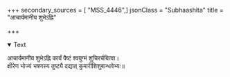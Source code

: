 +++
secondary_sources = [ "MSS_4446",]
jsonClass = "Subhaashita"
title = "आचार्यमानीय शुभेऽह्नि"

+++

<details open><summary>Text</summary>

आचार्यमानीय शुभेऽह्नि कार्यं पैष्टं श्वयुग्मं शुचिरर्चयित्वा।  
क्षीरेण भोज्यं भषणस्य तुष्ट्यै दद्यात् कुमारीशिशुबान्धवेभ्यः॥
</details>
